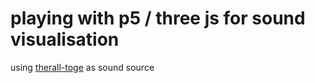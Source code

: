 # playing with p5 / three js for sound visualisation

using [therall-toge](https://soundcloud.com/hems/therall-toge) as sound source